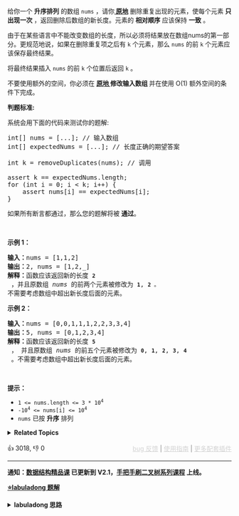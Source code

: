 <p>给你一个 <strong>升序排列</strong> 的数组 <code>nums</code> ，请你<strong><a href="http://baike.baidu.com/item/%E5%8E%9F%E5%9C%B0%E7%AE%97%E6%B3%95" target="_blank"> 原地</a></strong> 删除重复出现的元素，使每个元素 <strong>只出现一次</strong> ，返回删除后数组的新长度。元素的 <strong>相对顺序</strong> 应该保持 <strong>一致</strong> 。</p>

<p>由于在某些语言中不能改变数组的长度，所以必须将结果放在数组nums的第一部分。更规范地说，如果在删除重复项之后有 <code>k</code> 个元素，那么&nbsp;<code>nums</code>&nbsp;的前 <code>k</code> 个元素应该保存最终结果。</p>

<p>将最终结果插入&nbsp;<code>nums</code> 的前 <code>k</code> 个位置后返回 <code>k</code> 。</p>

<p>不要使用额外的空间，你必须在 <strong><a href="https://baike.baidu.com/item/%E5%8E%9F%E5%9C%B0%E7%AE%97%E6%B3%95" target="_blank">原地 </a>修改输入数组 </strong>并在使用 O(1) 额外空间的条件下完成。</p>

<p><strong>判题标准:</strong></p>

<p>系统会用下面的代码来测试你的题解:</p>

<pre>
int[] nums = [...]; // 输入数组
int[] expectedNums = [...]; // 长度正确的期望答案

int k = removeDuplicates(nums); // 调用

assert k == expectedNums.length;
for (int i = 0; i &lt; k; i++) {
    assert nums[i] == expectedNums[i];
}</pre>

<p>如果所有断言都通过，那么您的题解将被 <strong>通过</strong>。</p>

<p>&nbsp;</p>

<p><strong>示例 1：</strong></p>

<pre>
<strong>输入：</strong>nums = [1,1,2]
<strong>输出：</strong>2, nums = [1,2,_]
<strong>解释：</strong>函数应该返回新的长度 <strong><code>2</code></strong> ，并且原数组 <em>nums </em>的前两个元素被修改为 <strong><code>1</code></strong>, <strong><code>2 </code></strong><span><code>。</code></span>不需要考虑数组中超出新长度后面的元素。
</pre>

<p><strong>示例 2：</strong></p>

<pre>
<strong>输入：</strong>nums = [0,0,1,1,1,2,2,3,3,4]
<strong>输出：</strong>5, nums = [0,1,2,3,4]
<strong>解释：</strong>函数应该返回新的长度 <strong><code>5</code></strong> ， 并且原数组 <em>nums </em>的前五个元素被修改为 <strong><code>0</code></strong>, <strong><code>1</code></strong>, <strong><code>2</code></strong>, <strong><code>3</code></strong>, <strong><code>4</code></strong> 。不需要考虑数组中超出新长度后面的元素。
</pre>

<p>&nbsp;</p>

<p><strong>提示：</strong></p>

<ul> 
 <li><code>1 &lt;= nums.length &lt;= 3 * 10<sup>4</sup></code></li> 
 <li><code>-10<sup>4</sup> &lt;= nums[i] &lt;= 10<sup>4</sup></code></li> 
 <li><code>nums</code> 已按 <strong>升序</strong> 排列</li> 
</ul>

<details><summary><strong>Related Topics</strong></summary>数组 | 双指针</details><br>

<div>👍 3018, 👎 0<span style='float: right;'><span style='color: gray;'><a href='https://github.com/labuladong/fucking-algorithm/discussions/939' target='_blank' style='color: lightgray;text-decoration: underline;'>bug 反馈</a> | <a href='https://mp.weixin.qq.com/s/NF8mmVyXVfC1ehdMOsO7Cw' target='_blank' style='color: lightgray;text-decoration: underline;'>使用指南</a> | <a href='https://labuladong.github.io/algo/images/others/%E5%85%A8%E5%AE%B6%E6%A1%B6.jpg' target='_blank' style='color: lightgray;text-decoration: underline;'>更多配套插件</a></span></span></div>

<div id="labuladong"><hr>

**通知：[数据结构精品课](https://aep.h5.xeknow.com/s/1XJHEO) 已更新到 V2.1，[手把手刷二叉树系列课程](https://aep.xet.tech/s/3YGcq3) 上线。**



<p><strong><a href="https://labuladong.github.io/article?qno=26" target="_blank">⭐️labuladong 题解</a></strong></p>
<details><summary><strong>labuladong 思路</strong></summary>

## 基本思路

> 本文有视频版：[数组双指针技巧汇总](https://www.bilibili.com/video/BV1iG411W7Wm)

PS：这道题在[《算法小抄》](https://item.jd.com/12759911.html) 的第 371 页。

有序序列去重的通用解法就是我们前文 [双指针技巧](https://labuladong.github.io/article/fname.html?fname=双指针技巧) 中的快慢指针技巧。

我们让慢指针 `slow` 走在后面，快指针 `fast` 走在前面探路，找到一个不重复的元素就告诉 `slow` 并让 `slow` 前进一步。这样当 `fast` 指针遍历完整个数组 `nums` 后，**`nums[0..slow]` 就是不重复元素**。

![](https://labuladong.github.io/pictures/数组去重/1.gif)

**详细题解：[双指针技巧秒杀七道数组题目](https://labuladong.github.io/article/fname.html?fname=双指针技巧)**

**标签：[数组](https://mp.weixin.qq.com/mp/appmsgalbum?__biz=MzAxODQxMDM0Mw==&action=getalbum&album_id=2120601117519675393)，[数组双指针](https://mp.weixin.qq.com/mp/appmsgalbum?__biz=MzAxODQxMDM0Mw==&action=getalbum&album_id=2120601117519675393)**

## 解法代码

```java
class Solution {
    public int removeDuplicates(int[] nums) {
        if (nums.length == 0) {
            return 0;
        }
        int slow = 0, fast = 0;
        while (fast < nums.length) {
            if (nums[fast] != nums[slow]) {
                slow++;
                // 维护 nums[0..slow] 无重复
                nums[slow] = nums[fast];
            }
            fast++;
        }
        // 数组长度为索引 + 1
        return slow + 1;
    }
}
```

**类似题目**：
  - [167. 两数之和 II - 输入有序数组 🟠](/problems/two-sum-ii-input-array-is-sorted)
  - [27. 移除元素 🟢](/problems/remove-element)
  - [283. 移动零 🟢](/problems/move-zeroes)
  - [344. 反转字符串 🟢](/problems/reverse-string)
  - [5. 最长回文子串 🟠](/problems/longest-palindromic-substring)
  - [80. 删除有序数组中的重复项 II 🟠](/problems/remove-duplicates-from-sorted-array-ii)
  - [83. 删除排序链表中的重复元素 🟢](/problems/remove-duplicates-from-sorted-list)
  - [剑指 Offer 57. 和为s的两个数字 🟢](/problems/he-wei-sde-liang-ge-shu-zi-lcof)
  - [剑指 Offer II 006. 排序数组中两个数字之和 🟢](/problems/kLl5u1)

</details>
</div>





